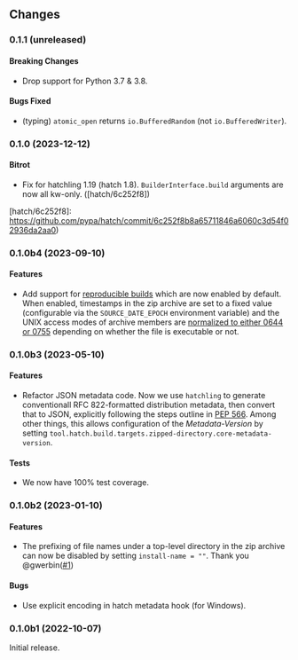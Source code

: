 ## Changes

### 0.1.1 (unreleased)

#### Breaking Changes

- Drop support for Python 3.7 & 3.8.

#### Bugs Fixed

- (typing) `atomic_open` returns `io.BufferedRandom` (not `io.BufferedWriter`).

### 0.1.0 (2023-12-12)

#### Bitrot

- Fix for hatchling 1.19 (hatch 1.8). `BuilderInterface.build`
  arguments are now all kw-only. ([hatch/6c252f8])

[hatch/6c252f8]: https://github.com/pypa/hatch/commit/6c252f8b8a65711846a6060c3d54f02936da2aa0)

### 0.1.0b4 (2023-09-10)

#### Features

- Add support for [reproducible builds] which are now enabled by
  default. When enabled, timestamps in the zip archive are set to a
  fixed value (configurable via the `SOURCE_DATE_EPOCH` environment
  variable) and the UNIX access modes of archive members are
  [normalized to either 0644 or 0755][mode-normalization] depending on
  whether the file is executable or not.

[reproducible builds]: https://hatch.pypa.io/latest/config/build/#reproducible-builds
[mode-normalization]: https://github.com/pypa/flit/pull/66

### 0.1.0b3 (2023-05-10)

#### Features

- Refactor JSON metadata code. Now we use `hatchling` to generate
  conventionall RFC 822-formatted distribution metadata, then convert
  that to JSON, explicitly following the steps outline in [PEP
  566](https://peps.python.org/pep-0566/#json-compatible-metadata).
  Among other things, this allows configuration of the
  *Metadata-Version* by setting
  `tool.hatch.build.targets.zipped-directory.core-metadata-version`.

#### Tests

- We now have 100% test coverage.

### 0.1.0b2 (2023-01-10)

#### Features

- The prefixing of file names under a top-level directory in the zip
  archive can now be disabled by setting `install-name = ""`.
  Thank you @gwerbin([#1][])

#### Bugs

- Use explicit encoding in hatch metadata hook (for Windows).

[#1]: https://github.com/dairiki/hatch-zipped-directory/issues/1

### 0.1.0b1 (2022-10-07)

Initial release.

